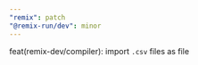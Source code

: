 ```yaml
---
"remix": patch
"@remix-run/dev": minor
---
```


feat(remix-dev/compiler): import `.csv` files as file
